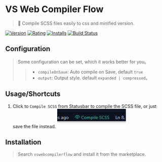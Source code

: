 # VS Web Compiler Flow
> 💠 Compile SCSS files easily to css and minified version.

[![Version](https://vsmarketplacebadge.apphb.com/version-short/Flowko.vswebcompilerflow.svg)](https://marketplace.visualstudio.com/items?itemName=Flowko.vswebcompilerflow)
[![Rating](https://vsmarketplacebadge.apphb.com/rating-short/Flowko.vswebcompilerflow.svg)](https://marketplace.visualstudio.com/items?itemName=Flowko.vswebcompilerflow)
[![Installs](https://vsmarketplacebadge.apphb.com/installs/Flowko.vswebcompilerflow.svg)](https://marketplace.visualstudio.com/items?itemName=Flowko.vswebcompilerflow)
[![Build Status](https://travis-ci.org/Flowko/vswebcompilerflow.svg?branch=master)](https://travis-ci.org/Flowko/vswebcompilerflow)

## Configuration
> Some configuration can be set, which it works better for you。
>> - `compileOnSave`: Auto compile on Save, default `true`
>> - `output`: Output style. default `expanded | compressed`。 
## Usage/Shortcuts
1. Click to `Compile SCSS` from Statusbar to compile the SCSS file, or just save the file instead. 
![Statusbar control](./images/usage.png)

## Installation
> Search `vswebcompilerflow` and install it from the marketplace.